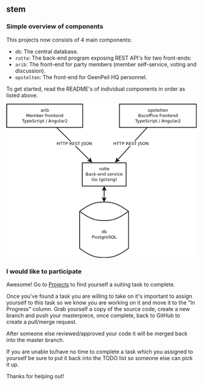 ## stem

### Simple overview of components

This projects now consists of 4 main components:
 - `db`: The central database.
 - `rutte`: The back-end program exposing REST API's for two front-ends:
 - `arib`: The front-end for party members (member self-service, voting and discussion).
 - `opstelten`: The front-end for GeenPeil HQ personnel.

To get started, read the README's of individual components in order as listed above.

![Simple overview of components](docs/overview.png)


### I would like to participate

Awesome! Go to [Projects](https://github.com/GeenPeil/stem/projects) to find
yourself a suiting task to complete.

Once you've found a task you are willing to take on it's important to assign 
yourself to this task so we know you are working on it and move it to 
the "In Progress" column. Grab yourself a copy of the source code, create a new 
branch and push your masterpiece, once complete, back to GitHub to create a 
pull/merge request. 

After someone else reviewed/approved your code it will be merged back into the 
master branch.

If you are unable to/have no time to complete a task which you assigned to 
yourself be sure to put it back into the TODO list so someone else can pick
it up. 

Thanks for helping out!
